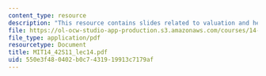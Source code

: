 ```yaml
---
content_type: resource
description: "This resource contains slides related to valuation and hedonics.\r\n"
file: https://ol-ocw-studio-app-production.s3.amazonaws.com/courses/14-42-environmental-policy-and-economics-spring-2011/550e3f480402b0c7431919913c7179af_MIT14_42S11_lec14.pdf
file_type: application/pdf
resourcetype: Document
title: MIT14_42S11_lec14.pdf
uid: 550e3f48-0402-b0c7-4319-19913c7179af
---
```

